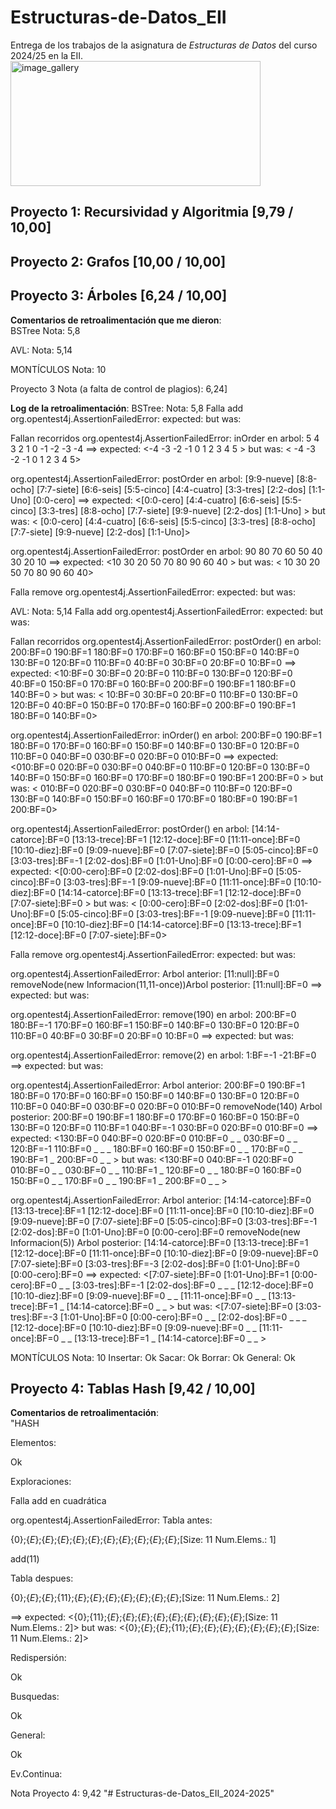 # Estructuras-de-Datos_EII
Entrega de los trabajos de la asignatura de _Estructuras de Datos_ del curso 2024/25 en la EII.
<img width="400" height="200" alt="image_gallery" src="https://github.com/user-attachments/assets/3755ca6f-630e-4e38-a4ed-96b6ec1d3c19" />

## Proyecto 1: Recursividad y Algoritmia [9,79 / 10,00]

## Proyecto 2: Grafos [10,00 / 10,00]

## Proyecto 3: Árboles [6,24 / 10,00]
**Comentarios de retroalimentación que me dieron**:  
BSTree
Nota: 5,8

AVL:
Nota: 5,14

MONTÍCULOS
Nota: 10

Proyecto 3
Nota (a falta de control de plagios): 6,24] 

**Log de la retroalimentación**: 
BSTree:
Nota: 5,8
Falla add
org.opentest4j.AssertionFailedError: expected: <Element to insert is null.> but was: <null>

Fallan recorridos
org.opentest4j.AssertionFailedError: inOrder en arbol:
5
			4
		3
					2
				1
					0
						-1
			-2
				-3
	-4
 ==> expected: <-4	-3	-2	-1	0	1	2	3	4	5	> but was: <	-4	-3	-2	-1	0	1	2	3	4	5>

org.opentest4j.AssertionFailedError: postOrder en arbol:
		[9:9-nueve]
				[8:8-ocho]
			[7:7-siete]
						[6:6-seis]
					[5:5-cinco]
						[4:4-cuatro]
				[3:3-tres]
	[2:2-dos]
[1:1-Uno]
	[0:0-cero]
 ==> expected: <[0:0-cero]	[4:4-cuatro]	[6:6-seis]	[5:5-cinco]	[3:3-tres]	[8:8-ocho]	[7:7-siete]	[9:9-nueve]	[2:2-dos]	[1:1-Uno]	> but was: <	[0:0-cero]	[4:4-cuatro]	[6:6-seis]	[5:5-cinco]	[3:3-tres]	[8:8-ocho]	[7:7-siete]	[9:9-nueve]	[2:2-dos]	[1:1-Uno]>

org.opentest4j.AssertionFailedError: postOrder en arbol:
		90
			80
				70
	60
		50
40
		30
	20
		10
 ==> expected: <10	30	20	50	70	80	90	60	40	> but was: <	10	30	20	50	70	80	90	60	40>

Falla remove
org.opentest4j.AssertionFailedError: expected: <Element to remove is null.> but was: <Nodo nulo>




AVL:
Nota: 5,14
Falla add
org.opentest4j.AssertionFailedError: expected: <Element to insert is null.> but was: <Nodo nulo>


Fallan recorridos
org.opentest4j.AssertionFailedError: postOrder() en arbol:
			200:BF=0
		190:BF=1
	180:BF=0
			170:BF=0
		160:BF=0
			150:BF=0
140:BF=0
			130:BF=0
		120:BF=0
			110:BF=0
	40:BF=0
			30:BF=0
		20:BF=0
			10:BF=0
 ==> expected: <10:BF=0	30:BF=0	20:BF=0	110:BF=0	130:BF=0	120:BF=0	40:BF=0	150:BF=0	170:BF=0	160:BF=0	200:BF=0	190:BF=1	180:BF=0	140:BF=0	> but was: <	10:BF=0	30:BF=0	20:BF=0	110:BF=0	130:BF=0	120:BF=0	40:BF=0	150:BF=0	170:BF=0	160:BF=0	200:BF=0	190:BF=1	180:BF=0	140:BF=0>

org.opentest4j.AssertionFailedError: inOrder() en arbol:
			200:BF=0
		190:BF=1
	180:BF=0
			170:BF=0
		160:BF=0
			150:BF=0
140:BF=0
			130:BF=0
		120:BF=0
			110:BF=0
	040:BF=0
			030:BF=0
		020:BF=0
			010:BF=0
 ==> expected: <010:BF=0	020:BF=0	030:BF=0	040:BF=0	110:BF=0	120:BF=0	130:BF=0	140:BF=0	150:BF=0	160:BF=0	170:BF=0	180:BF=0	190:BF=1	200:BF=0	> but was: <	010:BF=0	020:BF=0	030:BF=0	040:BF=0	110:BF=0	120:BF=0	130:BF=0	140:BF=0	150:BF=0	160:BF=0	170:BF=0	180:BF=0	190:BF=1	200:BF=0>

org.opentest4j.AssertionFailedError: postOrder() en arbol:
			[14:14-catorce]:BF=0
		[13:13-trece]:BF=1
	[12:12-doce]:BF=0
			[11:11-once]:BF=0
		[10:10-diez]:BF=0
			[9:09-nueve]:BF=0
[7:07-siete]:BF=0
		[5:05-cinco]:BF=0
	[3:03-tres]:BF=-1
			[2:02-dos]:BF=0
		[1:01-Uno]:BF=0
			[0:00-cero]:BF=0
 ==> expected: <[0:00-cero]:BF=0	[2:02-dos]:BF=0	[1:01-Uno]:BF=0	[5:05-cinco]:BF=0	[3:03-tres]:BF=-1	[9:09-nueve]:BF=0	[11:11-once]:BF=0	[10:10-diez]:BF=0	[14:14-catorce]:BF=0	[13:13-trece]:BF=1	[12:12-doce]:BF=0	[7:07-siete]:BF=0	> but was: <	[0:00-cero]:BF=0	[2:02-dos]:BF=0	[1:01-Uno]:BF=0	[5:05-cinco]:BF=0	[3:03-tres]:BF=-1	[9:09-nueve]:BF=0	[11:11-once]:BF=0	[10:10-diez]:BF=0	[14:14-catorce]:BF=0	[13:13-trece]:BF=1	[12:12-doce]:BF=0	[7:07-siete]:BF=0>

Falla remove
org.opentest4j.AssertionFailedError: expected: <Element to remove is null.> but was: <Nodo nulo>

org.opentest4j.AssertionFailedError: Arbol anterior:
[11:null]:BF=0
removeNode(new Informacion(11,11-once))Arbol posterior:
[11:null]:BF=0
 ==> expected: <true> but was: <false>

org.opentest4j.AssertionFailedError: remove(190) en arbol:
			200:BF=0
		180:BF=-1
			170:BF=0
	160:BF=1
		150:BF=0
140:BF=0
			130:BF=0
		120:BF=0
			110:BF=0
	40:BF=0
			30:BF=0
		20:BF=0
			10:BF=0
 ==> expected: <false> but was: <true>

org.opentest4j.AssertionFailedError: remove(2) en arbol:
1:BF=-1
	-21:BF=0
 ==> expected: <false> but was: <true>

org.opentest4j.AssertionFailedError: Arbol anterior:
			200:BF=0
		190:BF=1
	180:BF=0
			170:BF=0
		160:BF=0
			150:BF=0
140:BF=0
			130:BF=0
		120:BF=0
			110:BF=0
	040:BF=0
			030:BF=0
		020:BF=0
			010:BF=0
removeNode(140)
Arbol posterior:
			200:BF=0
		190:BF=1
	180:BF=0
			170:BF=0
		160:BF=0
			150:BF=0
130:BF=0
			120:BF=0
		110:BF=1
	040:BF=-1
			030:BF=0
		020:BF=0
			010:BF=0
 ==> expected: <130:BF=0 040:BF=0 020:BF=0 010:BF=0 _ _ 030:BF=0 _ _ 120:BF=-1 110:BF=0 _ _ _ 180:BF=0 160:BF=0 150:BF=0 _ _ 170:BF=0 _ _ 190:BF=1 _ 200:BF=0 _ _ > but was: <130:BF=0 040:BF=-1 020:BF=0 010:BF=0 _ _ 030:BF=0 _ _ 110:BF=1 _ 120:BF=0 _ _ 180:BF=0 160:BF=0 150:BF=0 _ _ 170:BF=0 _ _ 190:BF=1 _ 200:BF=0 _ _ >

org.opentest4j.AssertionFailedError: Arbol anterior:
			[14:14-catorce]:BF=0
		[13:13-trece]:BF=1
	[12:12-doce]:BF=0
			[11:11-once]:BF=0
		[10:10-diez]:BF=0
			[9:09-nueve]:BF=0
[7:07-siete]:BF=0
		[5:05-cinco]:BF=0
	[3:03-tres]:BF=-1
			[2:02-dos]:BF=0
		[1:01-Uno]:BF=0
			[0:00-cero]:BF=0
removeNode(new Informacion(5))
Arbol posterior:
			[14:14-catorce]:BF=0
		[13:13-trece]:BF=1
	[12:12-doce]:BF=0
			[11:11-once]:BF=0
		[10:10-diez]:BF=0
			[9:09-nueve]:BF=0
[7:07-siete]:BF=0
	[3:03-tres]:BF=-3
			[2:02-dos]:BF=0
		[1:01-Uno]:BF=0
			[0:00-cero]:BF=0
 ==> expected: <[7:07-siete]:BF=0 [1:01-Uno]:BF=1 [0:00-cero]:BF=0 _ _ [3:03-tres]:BF=-1 [2:02-dos]:BF=0 _ _ _ [12:12-doce]:BF=0 [10:10-diez]:BF=0 [9:09-nueve]:BF=0 _ _ [11:11-once]:BF=0 _ _ [13:13-trece]:BF=1 _ [14:14-catorce]:BF=0 _ _ > but was: <[7:07-siete]:BF=0 [3:03-tres]:BF=-3 [1:01-Uno]:BF=0 [0:00-cero]:BF=0 _ _ [2:02-dos]:BF=0 _ _ _ [12:12-doce]:BF=0 [10:10-diez]:BF=0 [9:09-nueve]:BF=0 _ _ [11:11-once]:BF=0 _ _ [13:13-trece]:BF=1 _ [14:14-catorce]:BF=0 _ _ >

MONTÍCULOS
Nota: 10
Insertar:
Ok
Sacar:
Ok
Borrar:
Ok
General:
Ok

## Proyecto 4: Tablas Hash [9,42 / 10,00]
**Comentarios de retroalimentación**:  
"HASH

Elementos:

Ok

Exploraciones:

Falla add en cuadrática

org.opentest4j.AssertionFailedError: Tabla antes:

{0};{_E_};{_E_};{_E_};{_E_};{_E_};{_E_};{_E_};{_E_};{_E_};{_E_};[Size: 11 Num.Elems.: 1]

 add(11)

Tabla despues:

{0};{_E_};{_E_};{11};{_E_};{_E_};{_E_};{_E_};{_E_};{_E_};{_E_};[Size: 11 Num.Elems.: 2]

 ==> expected: <{0};{11};{_E_};{_E_};{_E_};{_E_};{_E_};{_E_};{_E_};{_E_};{_E_};[Size: 11 Num.Elems.: 2]> but was: <{0};{_E_};{_E_};{11};{_E_};{_E_};{_E_};{_E_};{_E_};{_E_};{_E_};[Size: 11 Num.Elems.: 2]>

Redispersión:

Ok

Busquedas:

Ok

General:

Ok

Ev.Continua:

Nota Proyecto 4: 9,42
"# Estructuras-de-Datos_EII_2024-2025" 
